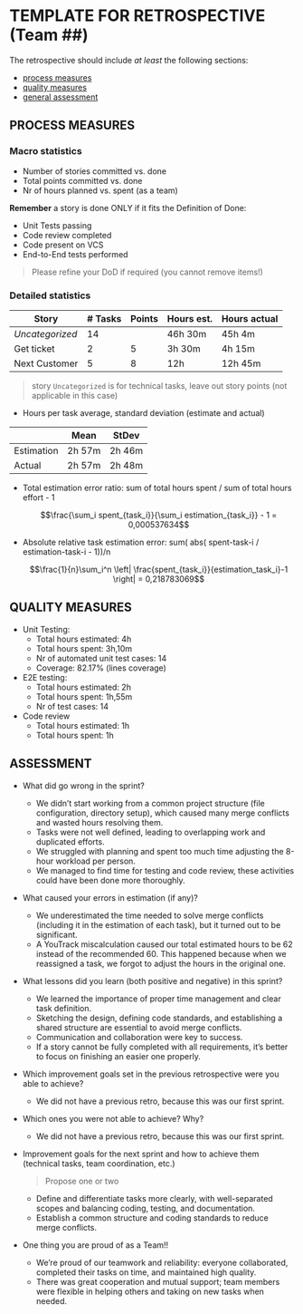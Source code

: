 # TEMPLATE FOR RETROSPECTIVE (Team ##)

The retrospective should include _at least_ the following
sections:

- [process measures](#process-measures)
- [quality measures](#quality-measures)
- [general assessment](#assessment)

## PROCESS MEASURES

### Macro statistics

- Number of stories committed vs. done
- Total points committed vs. done
- Nr of hours planned vs. spent (as a team)

**Remember** a story is done ONLY if it fits the Definition of Done:

- Unit Tests passing
- Code review completed
- Code present on VCS
- End-to-End tests performed

> Please refine your DoD if required (you cannot remove items!)

### Detailed statistics

| Story           | # Tasks | Points | Hours est. | Hours actual |
| --------------- | ------- | ------ | ---------- | ------------ |
| _Uncategorized_ | 14      |        | 46h 30m    | 45h 4m       |
| Get ticket      | 2       | 5      | 3h 30m     | 4h 15m       |
| Next Customer   | 5       | 8      | 12h        | 12h 45m      |

> story `Uncategorized` is for technical tasks, leave out story points (not applicable in this case)

- Hours per task average, standard deviation (estimate and actual)

|            | Mean   | StDev  |
| ---------- | ------ | ------ |
| Estimation | 2h 57m | 2h 46m |
| Actual     | 2h 57m | 2h 48m |

- Total estimation error ratio: sum of total hours spent / sum of total hours effort - 1

  $$\frac{\sum_i spent_{task_i}}{\sum_i estimation_{task_i}} - 1 = 0,000537634$$

- Absolute relative task estimation error: sum( abs( spent-task-i / estimation-task-i - 1))/n

  $$\frac{1}{n}\sum_i^n \left| \frac{spent_{task_i}}{estimation_task_i}-1 \right| = 0,218783069$$

## QUALITY MEASURES

- Unit Testing:
  - Total hours estimated: 4h
  - Total hours spent: 3h,10m
  - Nr of automated unit test cases: 14
  - Coverage: 82.17% (lines coverage)
- E2E testing:
  - Total hours estimated: 2h
  - Total hours spent: 1h,55m
  - Nr of test cases: 14
- Code review
  - Total hours estimated: 1h
  - Total hours spent: 1h

## ASSESSMENT

- What did go wrong in the sprint?

  - We didn’t start working from a common project structure (file configuration, directory setup), which caused many merge conflicts and wasted hours resolving them.
  - Tasks were not well defined, leading to overlapping work and duplicated efforts.
  - We struggled with planning and spent too much time adjusting the 8-hour workload per person.
  - We managed to find time for testing and code review, these activities could have been done more thoroughly.

- What caused your errors in estimation (if any)?

  - We underestimated the time needed to solve merge conflicts (including it in the estimation of each task), but it turned out to be significant.
  - A YouTrack miscalculation caused our total estimated hours to be 62 instead of the recommended 60. This happened because when we reassigned a task, we forgot to adjust the hours in the original one.

- What lessons did you learn (both positive and negative) in this sprint?

  - We learned the importance of proper time management and clear task definition.
  - Sketching the design, defining code standards, and establishing a shared structure are essential to avoid merge conflicts.
  - Communication and collaboration were key to success.
  - If a story cannot be fully completed with all requirements, it’s better to focus on finishing an easier one properly.

- Which improvement goals set in the previous retrospective were you able to achieve?

  - We did not have a previous retro, because this was our first sprint.

- Which ones you were not able to achieve? Why?

  - We did not have a previous retro, because this was our first sprint.

- Improvement goals for the next sprint and how to achieve them (technical tasks, team coordination, etc.)

  > Propose one or two

  - Define and differentiate tasks more clearly, with well-separated scopes and balancing coding, testing, and documentation.
  - Establish a common structure and coding standards to reduce merge conflicts.

- One thing you are proud of as a Team!!
  - We’re proud of our teamwork and reliability: everyone collaborated, completed their tasks on time, and maintained high quality.
  - There was great cooperation and mutual support; team members were flexible in helping others and taking on new tasks when needed.
